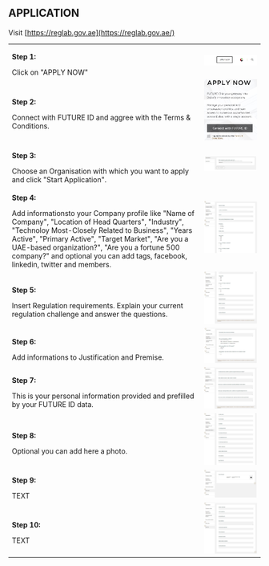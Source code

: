 ## APPLICATION <br>

Visit [https://reglab.gov.ae](https://reglab.gov.ae/)

<table>
  <thead>
  </thead>
  <tbody>
    <tr>
      <td style="text-align: left"><p><b>Step 1:</b></p>Click on "APPLY NOW"</td>
      <td style="text-align: center"><img src="howtoapply01.JPG" alt="Apply Step 1"></td>
    </tr>
    <tr>
    <td style="text-align: left"><p><b>Step 2:</b></p>Connect with FUTURE ID and aggree with the Terms & Conditions.</td>
    <td style="text-align: center"><img src="howtoapply02.JPG" alt="Apply Step 2"></td>
    </tr>
    <tr>
    <td style="text-align: left"><p><b>Step 3:</b></p>Choose an Organisation with which you want to apply and click "Start Application".</td>
    <td style="text-align: center"><img src="application00.JPG" alt="Apply Step 3"></td>
    </tr>
     <tr>
    <td style="text-align: left"><p><b>Step 4:</b></p>Add informationsto your Company profile like "Name of Company", "Location of Head Quarters", "Industry", "Technoloy Most-Closely Related to Business", "Years Active", "Primary Active", "Target Market", "Are you a UAE-based organization?", "Are you a fortune 500 company?" and optional you can add tags, facebook, linkedin, twitter and members. </td>
    <td style="text-align: center"><img src="application01.JPG" alt="Apply Step 3"></td>
    </tr>
     <tr>
    <td style="text-align: left"><p><b>Step 5:</b></p>Insert Regulation requirements. Explain your current regulation challenge and answer the questions.</td>
    <td style="text-align: center"><img src="application02.JPG" alt="Apply Step 3"></td>
    </tr>
     <tr>
    <td style="text-align: left"><p><b>Step 6:</b></p>Add informations to Justification and Premise.</td>
    <td style="text-align: center"><img src="application03.JPG" alt="Apply Step 3"></td>
    </tr>
     <tr>
    <td style="text-align: left"><p><b>Step 7:</b></p>This is your personal information provided and prefilled by your FUTURE ID data.</td>
    <td style="text-align: center"><img src="application04.JPG" alt="Apply Step 3"></td>
    </tr>
     <tr>
    <td style="text-align: left"><p><b>Step 8:</b></p>Optional you can add here a photo.</td>
    <td style="text-align: center"><img src="application05.JPG" alt="Apply Step 3"></td>
    </tr>
       <tr>
    <td style="text-align: left"><p><b>Step 9:</b></p>TEXT</td>
    <td style="text-align: center"><img src="application06.JPG" alt="Apply Step 3"></td>
    </tr>
       <tr>
    <td style="text-align: left"><p><b>Step 10:</b></p>TEXT</td>
    <td style="text-align: center"><img src="application07.JPG" alt="Apply Step 3"></td>
    </tr>
  </tbody>
</table>
